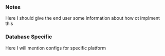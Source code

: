 ### Notes

Here I should give the end user some information about how ot implment this

### Database Specific

Here I will mention configs for specific platform